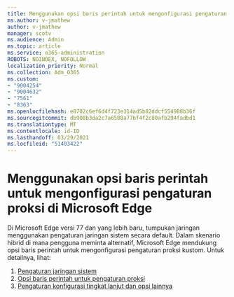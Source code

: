 ```yaml
---
title: Menggunakan opsi baris perintah untuk mengonfigurasi pengaturan proksi di Microsoft Edge
ms.author: v-jmathew
author: v-jmathew
manager: scotv
ms.audience: Admin
ms.topic: article
ms.service: o365-administration
ROBOTS: NOINDEX, NOFOLLOW
localization_priority: Normal
ms.collection: Adm_O365
ms.custom:
- "9004254"
- "9004632"
- "7561"
- "8363"
ms.openlocfilehash: e8702c6ef6d4f723e314ad5b82ddcf554988b36f
ms.sourcegitcommit: db908b3da2c7a6508a77bf4f2c80afb294fadbd1
ms.translationtype: MT
ms.contentlocale: id-ID
ms.lasthandoff: 03/29/2021
ms.locfileid: "51403422"
---
```

# <a name="use-command-line-options-to-configure-proxy-settings-in-microsoft-edge"></a>Menggunakan opsi baris perintah untuk mengonfigurasi pengaturan proksi di Microsoft Edge

Di Microsoft Edge versi 77 dan yang lebih baru, tumpukan jaringan menggunakan pengaturan jaringan sistem secara default. Dalam skenario hibrid di mana pengguna meminta alternatif, Microsoft Edge mendukung opsi baris perintah untuk mengonfigurasi pengaturan proksi kustom. Untuk detailnya, lihat:

1. [Pengaturan jaringan sistem](https://go.microsoft.com/fwlink/?linkid=2133962)
2. [Opsi baris perintah untuk pengaturan proksi](https://go.microsoft.com/fwlink/?linkid=2134292)
3. [Pengaturan konfigurasi tingkat lanjut dan opsi lainnya](https://go.microsoft.com/fwlink/?linkid=2134293)
